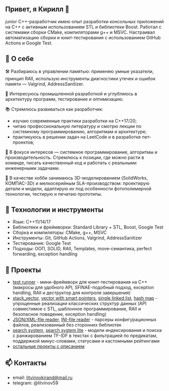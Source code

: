 ## Привет, я Кирилл 👋
junior С++-разработчик имею опыт разработки консольных приложений на C++ с активным использованием STL и библиотеки Boost. Работал с системами сборки CMake, компиляторами g++ и MSVC. Настраивал автоматизацию сборки и юнит-тестирования с использованием GitHub Actions и Google Test.

## 💼 О себе
🛠 Разбираюсь в управлении памятью: применяю умные указатели, принцип RAII, использую инструменты диагностики утечек и ошибок памяти — Valgrind, AddressSanitizer.

🚀 Интересуюсь промышленной разработкой и углубляюсь в архитектуру программ, тестирование и оптимизацию.

📚 Стремлюсь развиваться как разработчик:
- изучаю современные практики разработки на C++17/20;
- читаю профессиональную литературу и смотрю лекции по системному программированию, алгоритмам и архитектуре;
- практикуюсь в решении задач на LeetCode и в разработке пет-проектов;

🎯 В фокусе интересов — системное программирование, алгоритмы и производительность. Стремлюсь к позиции, где можно расти в команде, писать качественный код и работать с реальными инженерными задачами.

🎨 В качестве хобби занимаюсь 3D-моделированием (SolidWorks, КОМПАС-3D) и мелкосерийным SLA-производством: проектирую детали и модели, адаптирую их под особенности фотополимерной технологии, тестирую и печатаю прототипы. 

## 🧰 Технологии и инструменты
- Язык: C++11/14/17
- Библиотеки и фреймворки: Standard Library + STL, Boost, Google Test
- Сборка и компиляторы: CMake, g++, MSVC
- Инструменты: Git, GitHub Actions, Valgrind, AddressSanitizer
- Тестирование: Google Test
- Подходы: ООП, SOLID, RAII, Templates, move-семантика, perfect forwarding, exception handling

## 📌 Проекты
- [test runner](https://github.com/litvinov99/mini-projects/tree/main/test%20runner) - мини-фреймворк для юнит-тестирования на C++
(макросы для удобного API, SFINAE-подобный подход, exception handling, RAII и деструктор для контроля завершения)
- [stack_vector](https://github.com/litvinov99/mini-projects/blob/main/stack%20vector/stack_vector.h "реализация ограниченного вектора без динамического выделения памяти"), 
[vector with smart pointers](https://github.com/litvinov99/mini-projects/blob/main/simple%20vector%20more%20complicated%20version/raw_memory.h), 
[single linked list](https://github.com/litvinov99/mini-projects/blob/main/single%20linked%20list/single-linked-list.h), 
[hash map](https://github.com/litvinov99/mini-projects/blob/main/hash%20table%20class/main.cpp) - упрощенные реализации классических структур данных
(API совместимое с STL, шаблонное программирование, RAII и безопасное поведение, exception handling)
- [JSON/XML-file reader](https://github.com/litvinov99/mini-projects/tree/main/simple%20JSON%2C%20XML-file%20reader), 
[INI-file reader](https://github.com/litvinov99/mini-projects/tree/main/simple%20INI-file%20reader) - парсеры конфигурационных файлов, реализованный без сторонних библиотек
- [search system](https://github.com/litvinov99/mini-projects/tree/main/search%20server), 
[search system lite](https://github.com/litvinov99/mini-projects/tree/main/search%20server%20lite) - модели индексирования и поиска с ранжированием TF-IDF в текстах с фильтрацией по предикатам, поддержкой минус-словами, статусами и кастомными рейтингами
- [остальные проекты с описанием](https://github.com/litvinov99/mini-projects)

## 📫 Контакты
- email: litvinovkirand@mail.ru
- telegram: @litvinov59

<!--
**litvinov99/litvinov99** is a ✨ _special_ ✨ repository because its `README.md` (this file) appears on your GitHub profile.

Here are some ideas to get you started:

- 🔭 I’m currently working on ...
- 🌱 I’m currently learning ...
- 👯 I’m looking to collaborate on ...
- 🤔 I’m looking for help with ...
- 💬 Ask me about ...
- 📫 How to reach me: ...
- 😄 Pronouns: ...
- ⚡ Fun fact: ...
-->
